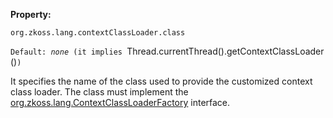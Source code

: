 **Property:**

`org.zkoss.lang.contextClassLoader.class`

`Default: `<i>`none`</i>` (it implies `Thread.currentThread().getContextClassLoader()`)`

It specifies the name of the class used to provide the customized
context class loader. The class must implement the
[org.zkoss.lang.ContextClassLoaderFactory](https://www.zkoss.org/javadoc/latest/zk/org/zkoss/lang/ContextClassLoaderFactory.html)
interface.
